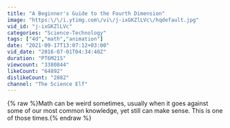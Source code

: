 ```yaml
---
title: "A Beginner's Guide to the Fourth Dimension"
image: "https:\/\/i.ytimg.com\/vi\/j-ixGKZlLVc\/hqdefault.jpg"
vid_id: "j-ixGKZlLVc"
categories: "Science-Technology"
tags: ["4d","math","animation"]
date: "2021-09-17T13:07:12+03:00"
vid_date: "2016-07-01T04:34:40Z"
duration: "PT6M21S"
viewcount: "3380844"
likeCount: "64892"
dislikeCount: "2882"
channel: "The Science Elf"
---
```

{% raw %}Math can be weird sometimes, usually when it goes against some of our most common knowledge, yet still can make sense. This is one of those times.{% endraw %}
